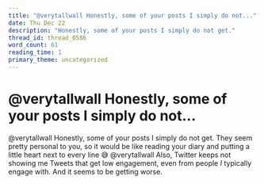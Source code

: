 ```yaml
---
title: "@verytallwall Honestly, some of your posts I simply do not..."
date: Thu Dec 22
description: "Honestly, some of your posts I simply do not get."
thread_id: thread_0586
word_count: 61
reading_time: 1
primary_theme: uncategorized
---
```


# @verytallwall Honestly, some of your posts I simply do not...

@verytallwall Honestly, some of your posts I simply do not get. They seem pretty personal to you, so it would be like reading your diary and putting a little heart next to every line 😅 @verytallwall Also, Twitter keeps not showing me Tweets that get low engagement, even from people *I* typically engage with. And it seems to be getting worse.
